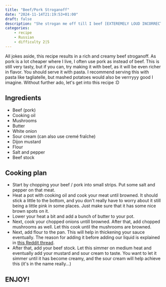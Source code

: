 ```yaml
---
title: "Beef/Pork Stroganoff"
date: "2024-11-14T21:19:53+01:00"
draft: false
description: "She strogan me off till I beef [EXTEREMELY LOUD INCORRECT BUZZER]"
categories: 
    - recipe
    - Russian
    - difficulty 2|5
---
```


All jokes aside, this recipe results in a rich and creamy beef stroganoff. As pork is a lot cheaper where I live, I often use pork as instead of beef. This is still very tasty, but if you can, try making it with beef, as it will be even richer in flavor. You should serve it with pasta. I recommend serving this with pasta like tagliatelle, but mashed potatoes would also be verrryyy good I imagine. Without further ado, let's get into this recipe :D

## Ingredients
- Beef (pork)
- Cooking oil
- Mushrooms
- Butter
- White onion
- Sour cream (can also use cremé fraîche)
- Dijon mustard
- Flour
- Salt and pepper
- Beef stock

## Cooking plan
- Start by chopping your beef / pork into small strips. Put some salt and pepper on that meat.  
- Heat a pot with cooking oil and cook your meat until browned. It should stick a little to the bottom, and you don't really have to worry about it still being a little pink in some places. Just make sure that it has some nice brown spots on it. 
- Lower your heat a bit and add a bunch of butter to your pot. 
- Next, cook your chopped onions untill browned. After that, add chopped mushrooms as well. Let this cook until the mushrooms are browned. 
- Next, add flour to the pan. This will help in thickening your sauce eventually. The reason for adding it before adding our liquid is explained in [this Reddit thread](https://www.reddit.com/r/cookingforbeginners/comments/w4miyy/gravy_flour_before_or_after_stockwater/).
- After that, add your beef stock. Let this simmer on medium heat and eventually add your mustard and sour cream to taste. You want to let it simmer until it has become creamy, and the sour cream will help achieve this (it's in the name really...)

## ENJOY!
